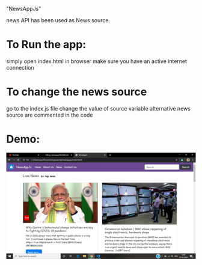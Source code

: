 "NewsAppJs"

news API has been used as News source
# To Run the app:
  simply open index.html in browser
  make sure you have an active internet connection
# To change the news source 
  go to the index.js file 
  change the value of source variable
  alternative news source are commented in the code
# Demo:
  ![](images/newsapp.jpg)
